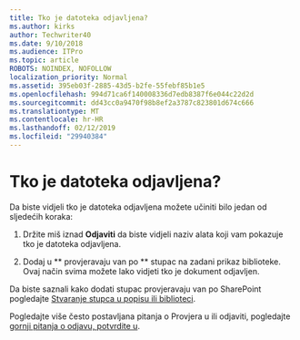 ```yaml
---
title: Tko je datoteka odjavljena?
ms.author: kirks
author: Techwriter40
ms.date: 9/10/2018
ms.audience: ITPro
ms.topic: article
ROBOTS: NOINDEX, NOFOLLOW
localization_priority: Normal
ms.assetid: 395eb03f-2885-43d5-b2fe-55febf85b1e5
ms.openlocfilehash: 994d71ca6f140008336d7edb8387f6e044c22d2d
ms.sourcegitcommit: dd43cc0a9470f98b8ef2a3787c823801d674c666
ms.translationtype: MT
ms.contentlocale: hr-HR
ms.lasthandoff: 02/12/2019
ms.locfileid: "29940384"
---
```

# <a name="who-has-a-file-checked-out"></a>Tko je datoteka odjavljena?

Da biste vidjeli tko je datoteka odjavljena možete učiniti bilo jedan od sljedećih koraka:
  
1. Držite miš iznad **Odjaviti** da biste vidjeli naziv alata koji vam pokazuje tko je datoteka odjavljena. 
    
2. Dodaj u ** provjeravaju van po ** stupac na zadani prikaz biblioteke. Ovaj način svima možete lako vidjeti tko je dokument odjavljen. 
    
Da biste saznali kako dodati stupac provjeravaju van po SharePoint pogledajte [Stvaranje stupca u popisu ili biblioteci](https://go.microsoft.com/fwlink/?linkid=2019591). 
  
Pogledajte više često postavljana pitanja o Provjera u ili odjaviti, pogledajte [gornji pitanja o odjavu, potvrdite u](https://go.microsoft.com/fwlink/?linkid=2018786).
  

